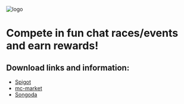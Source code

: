 ![logo]

[logo]: https://i.imgur.com/7CeSMAf.png
# Compete in fun chat races/events and earn rewards!
## Download links and information:
* [Spigot](https://www.spigotmc.org/resources/chatbrawl-chat-competition-for-rewards.74546/)
* [mc-market](https://www.mc-market.org/resources/13703/)
* [Songoda](https://songoda.com/marketplace/product/chatbrawl-chat-competition-for-rewards-compete-in-fun-chat-racesevents-and-earn-rewards.252)
